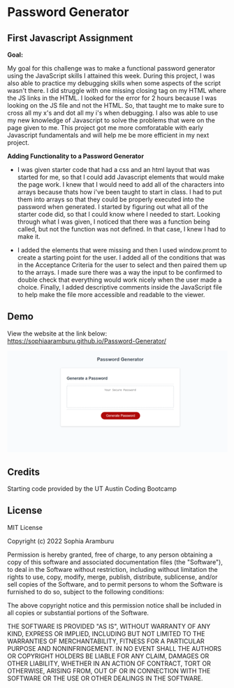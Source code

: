 # Password Generator

## First Javascript Assignment

**Goal:**

My goal for this challenge was to make a functional password generator using the JavaScript skills I attained this week. During this project, I was also able to practice my debugging skills when some aspects of the script wasn't there. I did struggle with one missing closing tag on my HTML where the JS links in the HTML. I looked for the error for 2 hours because I was looking on the JS file and not the HTML. So, that taught me to make sure to cross all my x's and dot all my i's when debugging. I also was able to use my new knowledge of Javascript to solve the problems that were on the page given to me. This project got me more comforatable with early Javascript fundamentals and will help me be more efficient in my next project.

**Adding Functionality to a Password Generator**

- I was given starter code that had a css and an html layout that was started for me, so that I could add Javascript elements that would make the page work. I knew that I would need to add all of the characters into arrays because thats how i've been taught to start in class. I had to put them into arrays so that they could be properly executed into the password when generated. I started by figuring out what all of the starter code did, so that I could know where I needed to start. Looking through what I was given, I noticed that there was a function being called, but not the function was not defined. In that case, I knew I had to make it. 

- I added the elements that were missing and then I used window.promt to create a starting point for the user. I added all of the conditions that was in the Acceptance Criteria for the user to select and then paired them up to the arrays. I made sure there was a way the input to be confirmed to double check that everything would work nicely when the user made a choice. Finally, I added descriptive comments inside the JavaScript file to help make the file more accessible and readable to the viewer. 

## Demo
View the website at the link below:
https://sophiaaramburu.github.io/Password-Generator/

![demo](./Assets/Capture.PNG)


## Credits

Starting code provided by the UT Austin Coding Bootcamp

## License

MIT License

Copyright (c) 2022 Sophia Aramburu

Permission is hereby granted, free of charge, to any person obtaining a copy
of this software and associated documentation files (the "Software"), to deal
in the Software without restriction, including without limitation the rights
to use, copy, modify, merge, publish, distribute, sublicense, and/or sell
copies of the Software, and to permit persons to whom the Software is
furnished to do so, subject to the following conditions:

The above copyright notice and this permission notice shall be included in all
copies or substantial portions of the Software.

THE SOFTWARE IS PROVIDED "AS IS", WITHOUT WARRANTY OF ANY KIND, EXPRESS OR
IMPLIED, INCLUDING BUT NOT LIMITED TO THE WARRANTIES OF MERCHANTABILITY,
FITNESS FOR A PARTICULAR PURPOSE AND NONINFRINGEMENT. IN NO EVENT SHALL THE
AUTHORS OR COPYRIGHT HOLDERS BE LIABLE FOR ANY CLAIM, DAMAGES OR OTHER
LIABILITY, WHETHER IN AN ACTION OF CONTRACT, TORT OR OTHERWISE, ARISING FROM,
OUT OF OR IN CONNECTION WITH THE SOFTWARE OR THE USE OR OTHER DEALINGS IN THE
SOFTWARE.
